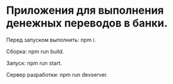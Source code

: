 
Приложения для выполнения денежных переводов в банки.
==================

Перед запуском выполнить: npm i.

Сборка: npm run build.

Запуск: npm run start.

Сервер разработки: npm run devserver.


